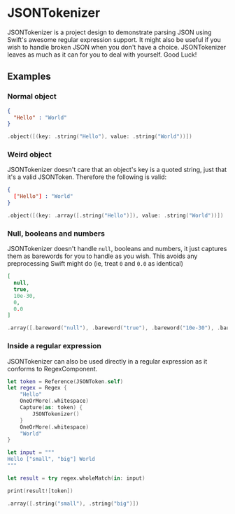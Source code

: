 #  JSONTokenizer

JSONTokenizer is a project design to demonstrate parsing JSON using Swift's
awesome regular expression support. It might also be useful if you wish to handle
broken JSON when you don't have a choice. JSONTokenizer leaves as much as it
can for you to deal with yourself. Good Luck!

## Examples

### Normal object

```json
{
  "Hello" : "World"
}
```

```swift
.object([(key: .string("Hello"), value: .string("World"))])
```

### Weird object

JSONTokenizer doesn't care that an object's key is a quoted string, just that it's
a valid JSONToken. Therefore the following is valid:

```json
{
  ["Hello"] : "World"
}
```

```swift
.object([(key: .array([.string("Hello")]), value: .string("World"))])
```

### Null, booleans and numbers

JSONTokenizer doesn't handle `null`, booleans and numbers, it just captures them as barewords for you to handle as you wish. This avoids any preprocessing Swift might do (ie, treat `0` and `0.0` as identical)

```json
[
  null,
  true,
  10e-30,
  0,
  0.0   
]
```

```swift
.array([.bareword("null"), .bareword("true"), .bareword("10e-30"), .bareword("0"), .bareword("0.0")])
```

### Inside a regular expression

JSONTokenizer can also be used directly in a regular expression as it conforms to RegexComponent.

```swift
let token = Reference(JSONToken.self)
let regex = Regex {
    "Hello"
    OneOrMore(.whitespace)
    Capture(as: token) {
        JSONTokenizer()
    }
    OneOrMore(.whitespace)
    "World"
}

let input = """
Hello ["small", "big"] World
"""

let result = try regex.wholeMatch(in: input)

print(result![token])
```

```swift
.array([.string("small"), .string("big")])
```

